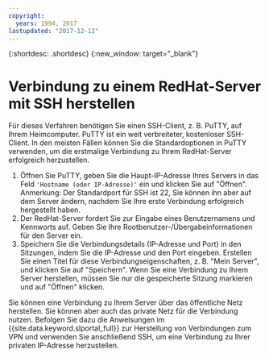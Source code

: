```yaml
---
copyright:
  years: 1994, 2017
lastupdated: "2017-12-12"
---
```


{:shortdesc: .shortdesc}
{:new_window: target="_blank"}

# Verbindung zu einem RedHat-Server mit SSH herstellen

Für dieses Verfahren benötigen Sie einen SSH-Client, z. B. PuTTY, auf Ihrem Heimcomputer. PuTTY ist ein weit verbreiteter, kostenloser SSH-Client.
In den meisten Fällen können Sie die Standardoptionen in PuTTY verwenden, um die erstmalige Verbindung zu Ihrem RedHat-Server erfolgreich herzustellen.

1. Öffnen Sie PuTTY, geben Sie die Haupt-IP-Adresse Ihres Servers in das Feld `'Hostname (oder IP-Adresse)'` ein und klicken Sie auf "Öffnen".
  Anmerkung: Der Standardport für SSH ist 22, Sie können ihn aber auf dem Server ändern, nachdem Sie Ihre erste Verbindung erfolgreich hergestellt haben.
2. Der RedHat-Server fordert Sie zur Eingabe eines Benutzernamens und Kennworts auf. Geben Sie Ihre Rootbenutzer-/Übergabeinformationen für den Server ein.
3. Speichern Sie die Verbindungsdetails (IP-Adresse und Port) in den Sitzungen, indem Sie die IP-Adresse und den Port eingeben. Erstellen Sie einen Titel für diese Verbindungseigenschaften, z. B. "Mein Server", und klicken Sie auf "Speichern".
  Wenn Sie eine Verbindung zu Ihrem Server herstellen, müssen Sie nur die gespeicherte Sitzung markieren und auf "Öffnen" klicken.

Sie können eine Verbindung zu Ihrem Server über das öffentliche Netz herstellen.
Sie können aber auch das private Netz für die Verbindung nutzen. Befolgen Sie dazu die Anweisungen im {{site.data.keyword.slportal_full}} zur Herstellung von Verbindungen zum VPN und verwenden Sie anschließend SSH, um eine Verbindung zu Ihrer privaten IP-Adresse herzustellen.
